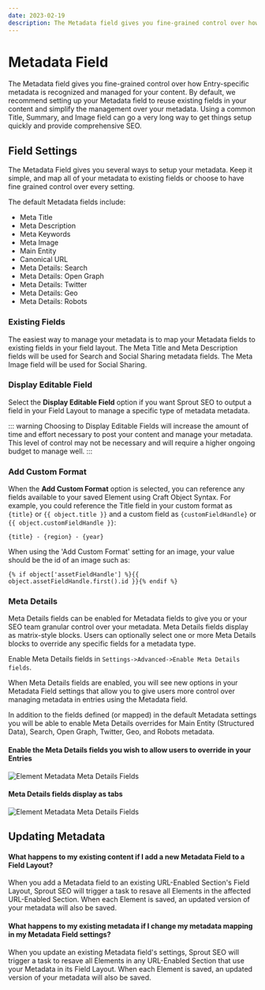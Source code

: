 ```yaml
---
date: 2023-02-19
description: The Metadata field gives you fine-grained control over how Entry-specific metadata is recognized and managed for your content.
---
```


# Metadata Field

The Metadata field gives you fine-grained control over how Entry-specific metadata is recognized and managed for your content. By default, we recommend setting up your Metadata field to reuse existing fields in your content and simplify the management over your metadata. Using a common Title, Summary, and Image field can go a very long way to get things setup quickly and provide comprehensive SEO.

## Field Settings

The Metadata Field gives you several ways to setup your metadata. Keep it simple, and map all of your metadata to existing fields or choose to have fine grained control over every setting.

The default Metadata fields include:

- Meta Title
- Meta Description
- Meta Keywords
- Meta Image
- Main Entity
- Canonical URL
- Meta Details: Search
- Meta Details: Open Graph
- Meta Details: Twitter
- Meta Details: Geo
- Meta Details: Robots

### Existing Fields

The easiest way to manage your metadata is to map your Metadata fields to existing fields in your field layout. The Meta Title and Meta Description fields will be used for Search and Social Sharing metadata fields. The Meta Image field will be used for Social Sharing.

### Display Editable Field

Select the **Display Editable Field** option if you want Sprout SEO to output a field in your Field Layout to manage a specific type of metadata metadata.

::: warning
Choosing to Display Editable Fields will increase the amount of time and effort necessary to post your content and manage your metadata. This level of control may not be necessary and will require a higher ongoing budget to manage well.
:::

### Add Custom Format

When the **Add Custom Format** option is selected, you can reference any fields available to your saved Element using Craft Object Syntax. For example, you could reference the Title field in your custom format as `{title}` or `{{ object.title }}` and a custom field as `{customFieldHandle}` or `{{ object.customFieldHandle }}`:

``` twig
{title} - {region} - {year} 
```

When using the 'Add Custom Format' setting for an image, your value should be the id of an image such as:

``` twig
{% if object['assetFieldHandle'] %}{{ object.assetFieldHandle.first().id }}{% endif %}
```

### Meta Details

Meta Details fields can be enabled for Metadata fields to give you or your SEO team granular control over your metadata. Meta Details fields display as matrix-style blocks. Users can optionally select one or more Meta Details blocks to override any specific fields for a metadata type.

Enable Meta Details fields in `Settings->Advanced->Enable Meta Details fields`.

When Meta Details fields are enabled, you will see new options in your Metadata Field settings that allow you to give users more control over managing metadata in entries using the Metadata field.

In addition to the fields defined (or mapped) in the default Metadata settings you will be able to enable Meta Details overrides for Main Entity (Structured Data), Search, Open Graph, Twitter, Geo, and Robots metadata.

#### Enable the Meta Details fields you wish to allow users to override in your Entries

![Element Metadata Meta Details Fields](./images/seo/sprout-seo-element-metadata-field-meta-details.png)

#### Meta Details fields display as tabs

![Element Metadata Meta Details Fields](./images/seo/sprout-seo-field-layout-editable-fields.png)

## Updating Metadata

#### What happens to my existing content if I add a new Metadata Field to a Field Layout?

When you add a Metadata field to an existing URL-Enabled Section's Field Layout, Sprout SEO will trigger a task to resave all Elements in the affected URL-Enabled Section. When each Element is saved, an updated version of your metadata will also be saved.

#### What happens to my existing metadata if I change my metadata mapping in my Metadata Field settings?

When you update an existing Metadata field's settings, Sprout SEO will trigger a task to resave all Elements in any URL-Enabled Section that use your Metadata in its Field Layout. When each Element is saved, an updated version of your metadata will also be saved.

